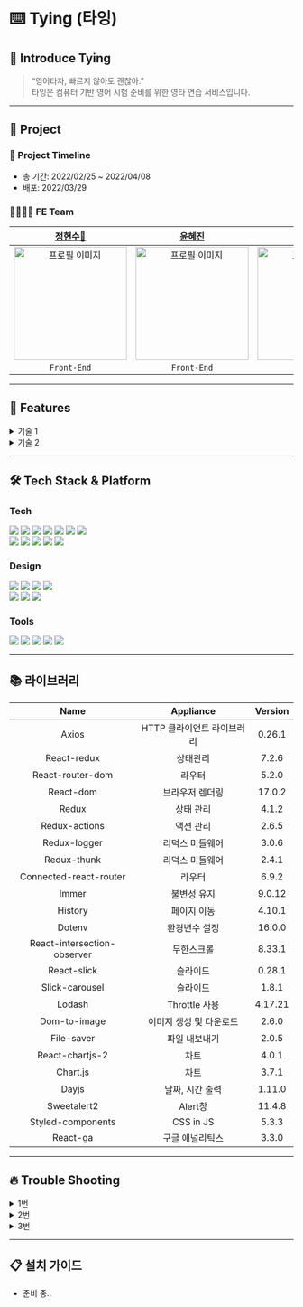 ⌨️ Tying (타잉)
=============
## 🙌 Introduce Tying
>“영어타자, 빠르지 않아도 괜찮아.”
<br>타잉은 컴퓨터 기반 영어 시험 준비를 위한 영타 연습 서비스입니다.

* * *

## 📣 Project
### 📆 Project Timeline
- 총 기간: 2022/02/25 ~ 2022/04/08
- 배포: 2022/03/29

### 👨‍💻👩‍💻 FE Team
|                                                         [정현수🔰](https://github.com/ricky0813)                                            |                                                         [윤혜진](https://github.com/hyejin4169)                                                          |                                                      [김기덕](https://github.com/nikemaniaa1987)                                                       |                                                                                                            
| :----------------------------------------------------------------------------------------------------------------------------------------------------: | :----------------------------------------------------------------------------------------------------------------------------------------------------: | :---------------------------------------------------------------------------------------------------------------------------------------------------: |
| <img src="https://imagedelivery.net/v7-TZByhOiJbNM9RaUdzSA/719da9c7-f9fd-4150-60c5-c54cdf3d9b00/public" alt="프로필 이미지" width="200px"/> |  <img src="https://imagedelivery.net/v7-TZByhOiJbNM9RaUdzSA/fc3eb0a5-5c66-451a-f7c5-0ab0fdc61200/public" alt="프로필 이미지" width="200px"/> | <img src="https://imagedelivery.net/v7-TZByhOiJbNM9RaUdzSA/df1fa9e2-6f31-47da-9924-02e02a9b4000/public" alt="프로필 이미지" width="200px" /> |
|                                                                      `Front-End`                                               |                                                                      `Front-End`                                                                       |                                                                      `Front-End`                                                                          |


* * *

## 💎 Features
<details>
<summary>기술 1</summary>
- 준비 중..
- 채택 이유 
</details>
<details>
<summary>기술 2</summary>
- 준비 중..
- 채택 이유
</details>

* * *

## 🛠 Tech Stack & Platform
### **Tech**
<p>
<img src="https://img.shields.io/badge/javascript-F7DF1E?style=for-the-badge&logo=javascript&logoColor=black">
<img src="https://img.shields.io/badge/html5-E34F26?style=for-the-badge&logo=html5&logoColor=white">
<img src="https://img.shields.io/badge/css-1572B6?style=for-the-badge&logo=css3&logoColor=white">
<img src="https://img.shields.io/badge/react-61DAFB?style=for-the-badge&logo=react&logoColor=black">
<img src="https://img.shields.io/badge/redux-764ABC?style=for-the-badge&logo=react&logoColor=black">
<img src="https://img.shields.io/badge/axios-007CE2?style=for-the-badge&logo=axios&logoColor=white">
<img src="https://img.shields.io/badge/reactrouterdom-CA4245?style=for-the-badge&logo=reactrouterdom&logoColor=white">
</br>
<img src="https://img.shields.io/badge/styledcomponents-DB7093?style=for-the-badge&logo=styledcomponents&logoColor=white">
<img src="https://img.shields.io/badge/amazonaws-232F3E?style=for-the-badge&logo=amazonaws&logoColor=white">
<img src="https://img.shields.io/badge/amazons3-569A31?style=for-the-badge&logo=amazons3&logoColor=white"> 
<img src="https://img.shields.io/badge/route53-F7A81B?style=for-the-badge&logo=route53&logoColor=white">
<img src="https://img.shields.io/badge/cloudfront-04ACE6?style=for-the-badge&logo=cloudfront&logoColor=white">
<br>
</p>

### **Design**
<p>
<img src="https://img.shields.io/badge/Figma-F24E1E?style=for-the-badge&logo=Figma&logoColor=white"/>
<img src="https://img.shields.io/badge/Sketch-F7B500?style=for-the-badge&logo=Sketch&logoColor=white"/>
<img src="https://img.shields.io/badge/Adobe XD-FF61F6?style=for-the-badge&logo=Adobe XD&logoColor=white"/>
<img src="https://img.shields.io/badge/Adobe Illustrator-FF9A00?style=for-the-badge&logo=Adobe Illustrator&logoColor=white"/>
<br>
<img src="https://img.shields.io/badge/Adobe Photoshop-31A8FF?style=for-the-badge&logo=Adobe Photoshop&logoColor=white"/>
<img src="https://img.shields.io/badge/Adobe Premiere-9999FF?style=for-the-badge&logo=Adobe Premiere Pro&logoColor=white"/>
<img src="https://img.shields.io/badge/Adobe After Effects-9999FF?style=for-the-badge&logo=Adobe After Effects&logoColor=white"/>
<br>
</p>

### **Tools**
<p>
<img src="https://img.shields.io/badge/VSCode-007ACC?style=for-the-badge&logo=Visual Studio Code&logoColor=white"/>
<img src="https://img.shields.io/badge/googleanalytics-E37400?style=for-the-badge&logo=googleanalytics&logoColor=white">
<img src="https://img.shields.io/badge/Slack-4A154B?style=for-the-badge&logo=Slack&logoColor=white"/>
<img src="https://img.shields.io/badge/Git-F05032?style=for-the-badge&logo=Git&logoColor=white"/>
<img src="https://img.shields.io/badge/Github-181717?style=for-the-badge&logo=github&logoColor=white">
<br>
</p>



* * *

## 📚 라이브러리
|Name|Appliance|Version|
|:---:|:---:|:---:|
|Axios|HTTP 클라이언트 라이브러리|0.26.1|
|React-redux|상태관리|7.2.6|
|React-router-dom|라우터|5.2.0|
|React-dom|브라우저 렌더링|17.0.2|
|Redux|상태 관리|4.1.2|
|Redux-actions|액션 관리|2.6.5|
|Redux-logger|리덕스 미들웨어|3.0.6|
|Redux-thunk|리덕스 미들웨어|2.4.1|
|Connected-react-router|라우터|6.9.2|
|Immer|불변성 유지|9.0.12|
|History|페이지 이동|4.10.1|
|Dotenv|환경변수 설정|16.0.0|
|React-intersection-observer|무한스크롤|8.33.1|
|React-slick|슬라이드|0.28.1|
|Slick-carousel|슬라이드|1.8.1|
|Lodash|Throttle 사용|4.17.21|
|Dom-to-image|이미지 생성 및 다운로드|2.6.0|
|File-saver|파일 내보내기|2.0.5|
|React-chartjs-2|차트|4.0.1|
|Chart.js|차트|3.7.1|
|Dayjs|날짜, 시간 출력|1.11.0|
|Sweetalert2|Alert창|11.4.8|
|Styled-components|CSS in JS|5.3.3|
|React-ga|구글 애널리틱스|3.3.0|

* * *

## 🔥 Trouble Shooting
<details>
<summary>1번</summary>
- 준비 중..
</details>
<details>
<summary>2번</summary>
- 준비 중..
</details>
<details>
<summary>3번</summary>
- 준비 중..
</details>

* * *

## 📋 설치 가이드
- 준비 중..

